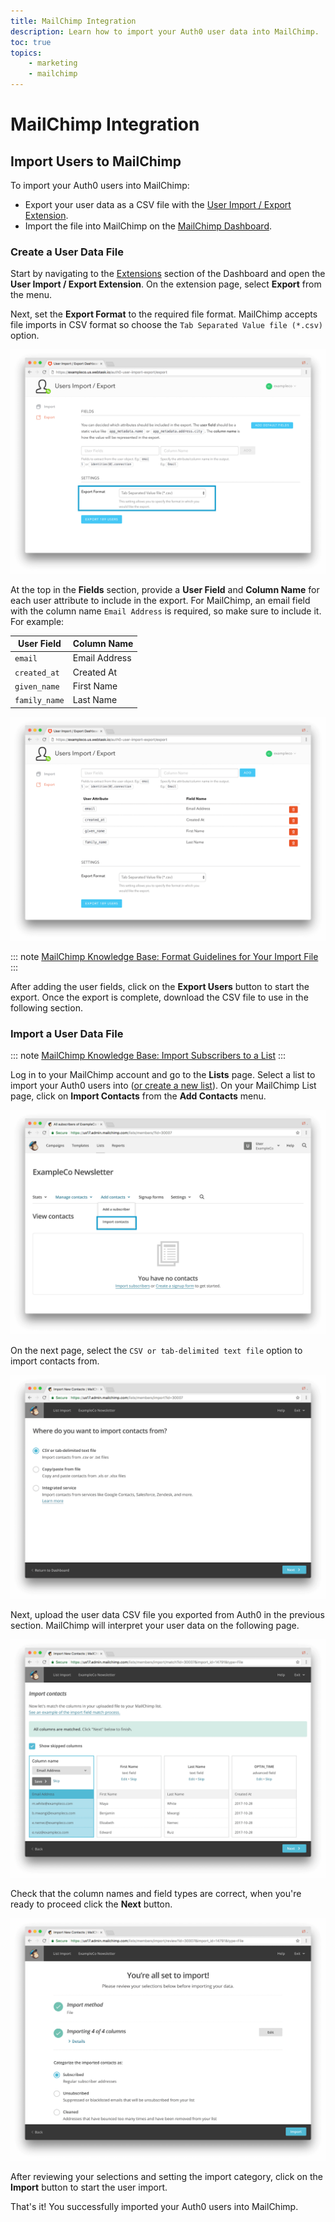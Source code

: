 ```yaml
---
title: MailChimp Integration
description: Learn how to import your Auth0 user data into MailChimp.
toc: true
topics:
    - marketing
    - mailchimp
---
```


# MailChimp Integration

## Import Users to MailChimp

To import your Auth0 users into MailChimp:

- Export your user data as a CSV file with the [User Import / Export Extension](/extensions/user-import-export).
- Import the file into MailChimp on the [MailChimp Dashboard](https://login.mailchimp.com/).

### Create a User Data File

Start by navigating to the [Extensions](${manage_url}/#/extensions) section of the Dashboard and open the **User Import / Export Extension**. On the extension page, select **Export** from the menu.

Next, set the **Export Format** to the required file format. MailChimp accepts file imports in CSV format so choose the `Tab Separated Value file (*.csv)` option.

![User Import/Export Extension Format](/media/articles/integrations/marketing/import-export-set-format.png)

At the top in the **Fields** section, provide a **User Field** and **Column Name** for each user attribute to include in the export. For MailChimp, an email field with the column name `Email Address` is required, so make sure to include it. For example:

User Field | Column Name
-----------|------------
`email` | Email Address
`created_at` | Created At
`given_name` | First Name
`family_name` | Last Name

![User Import/Export Extension Fields](/media/articles/integrations/marketing/import-export-fields.png)

::: note
[MailChimp Knowledge Base: Format Guidelines for Your Import File](https://kb.mailchimp.com/lists/growth/format-guidelines-for-your-import-file)
:::

After adding the user fields, click on the **Export Users** button to start the export. Once the export is complete, download the CSV file to use in the following section.

### Import a User Data File

::: note
[MailChimp Knowledge Base: Import Subscribers to a List](https://kb.mailchimp.com/lists/growth/import-subscribers-to-a-list)
:::

Log in to your MailChimp account and go to the **Lists** page. Select a list to import your Auth0 users into ([or create a new list](https://kb.mailchimp.com/lists/growth/create-a-new-list)). On your MailChimp List page, click on **Import Contacts** from the **Add Contacts** menu.

![MailChimp List: Import Contacts](/media/articles/integrations/marketing/mailchimp/import-contacts.png)

On the next page, select the `CSV or tab-delimited text file` option to import contacts from.

![MailChimp List Import Source](/media/articles/integrations/marketing/mailchimp/import-source.png)

Next, upload the user data CSV file you exported from Auth0 in the previous section. MailChimp will interpret your user data on the following page.

![MailChimp Import Column Match](/media/articles/integrations/marketing/mailchimp/import-column-match.png)

Check that the column names and field types are correct, when you're ready to proceed click the **Next** button.

![MailChimp Start Import](/media/articles/integrations/marketing/mailchimp/import-start.png)

After reviewing your selections and setting the import category, click on the **Import** button to start the user import.

That's it! You successfully imported your Auth0 users into MailChimp.
